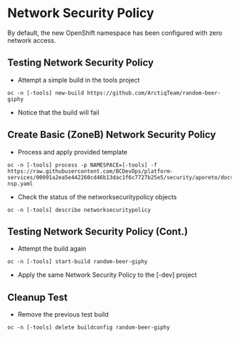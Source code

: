 # Network Security Policy
By default, the new OpenShift namespace has been configured with zero network access. 

## Testing Network Security Policy
- Attempt a simple build in the tools project

```
oc -n [-tools] new-build https://github.com/ArctiqTeam/random-beer-giphy
```

- Notice that the build will fail

## Create Basic (ZoneB) Network Security Policy
  - Process and apply provided template

```
oc -n [-tools] process -p NAMESPACE=[-tools] -f https://raw.githubusercontent.com/BCDevOps/platform-services/00091a2ea5e442260cd46b13dac1f6c7727b25e5/security/aporeto/docs/sample/quickstart-nsp.yaml
```

  - Check the status of the networksecuritypolicy objects
    
```
oc -n [-tools] describe networksecuritypolicy
```

## Testing Network Security Policy (Cont.)

- Attempt the build again

```
oc -n [-tools] start-build random-beer-giphy
```
-  Apply the same Network Security Policy to the [-dev] project 

## Cleanup Test
- Remove the previous test build

```
oc -n [-tools] delete buildconfig random-beer-giphy
```